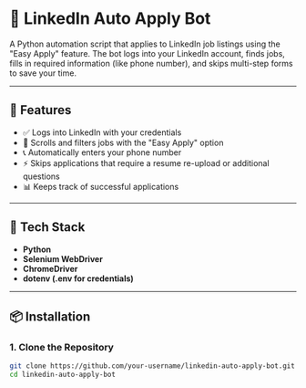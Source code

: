 # 🤖 LinkedIn Auto Apply Bot

A Python automation script that applies to LinkedIn job listings using the "Easy Apply" feature. The bot logs into your LinkedIn account, finds jobs, fills in required information (like phone number), and skips multi-step forms to save your time.

---

## 🚀 Features

- ✅ Logs into LinkedIn with your credentials
- 🔎 Scrolls and filters jobs with the "Easy Apply" option
- 📞 Automatically enters your phone number
- ⚡ Skips applications that require a resume re-upload or additional questions
- 📊 Keeps track of successful applications

---

## 🧰 Tech Stack

- **Python**
- **Selenium WebDriver**
- **ChromeDriver**
- **dotenv (.env for credentials)**

---

## 📦 Installation

### 1. Clone the Repository

```bash
git clone https://github.com/your-username/linkedin-auto-apply-bot.git
cd linkedin-auto-apply-bot
